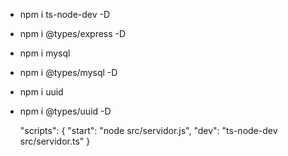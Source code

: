 - npm i ts-node-dev -D
- npm i @types/express -D
- npm i mysql
- npm i @types/mysql -D
- npm i uuid
- npm i @types/uuid -D

  "scripts": {
    "start": "node src/servidor.js",
    "dev": "ts-node-dev src/servidor.ts"
  }